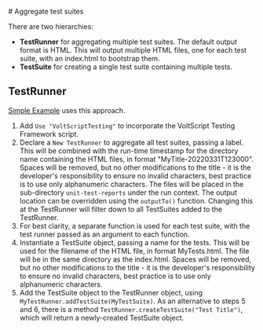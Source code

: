 # Aggregate test suites

There are two hierarchies:

- **TestRunner** for aggregating multiple test suites. The default output format is HTML. This will output multiple HTML files, one for each test suite, with an index.html to bootstrap them.
- **TestSuite** for creating a single test suite containing multiple tests.

## TestRunner

[Simple Example](../tutorials/1-simple.md) uses this approach.

1. Add `Use "VoltScriptTesting"` to incorporate the VoltScript Testing Framework script.
1. Declare a `New TestRunner` to aggregate all test suites, passing a label. This will be combined with the run-time timestamp for the directory name containing the HTML files, in format "MyTitle-20220331T123000". Spaces will be removed, but no other modifications to the title - it is the developer's responsibility to ensure no invalid characters, best practice is to use only alphanumeric characters. The files will be placed in the sub-directory `unit-test-reports` under the run context. The output location can be overridden using the `outputTo()` function. Changing this at the TestRunner will filter down to all TestSuites added to the TestRunner.
1. For best clarity, a separate function is used for each test suite, with the test runner passed as an argument to each function.
1. Instantiate a TestSuite object, passing a name for the tests. This will be used for the filename of the HTML file, in format MyTests.html. The file will be in the same directory as the index.html. Spaces will be removed, but no other modifications to the title - it is the developer's responsibility to ensure no invalid characters, best practice is to use only alphanumeric characters.
1. Add the TestSuite object to the TestRunner object, using `MyTestRunner.addTestSuite(MyTestSuite)`. As an alternative to steps 5 and 6, there is a method `TestRunner.createTestSuite("Test Title")`, which will return a newly-created TestSuite object.
